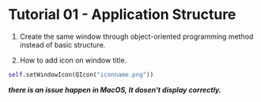 # Tutorial 01 - Application Structure

1. Create the same window through object-oriented programming method instead of basic structure.

2. How to add icon on window title.

```python
self.setWindowIcon(QIcon("iconname.png"))
```

__*there is an issue happen in MacOS, It dosen't display correctly.*__

